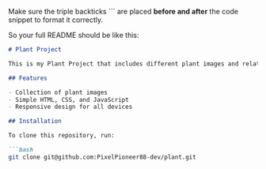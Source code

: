 
Make sure the triple backticks ``` are placed **before and after** the code snippet to format it correctly.

So your full README should be like this:

```markdown
# Plant Project

This is my Plant Project that includes different plant images and related information.

## Features

- Collection of plant images
- Simple HTML, CSS, and JavaScript
- Responsive design for all devices

## Installation

To clone this repository, run:

```bash
git clone git@github.com:PixelPioneer88-dev/plant.git
